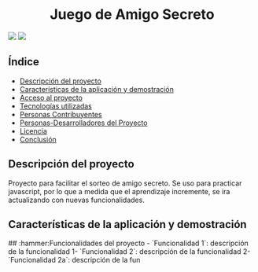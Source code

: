 <h1 align="center"> Juego de Amigo Secreto </h1>
<p align="left">
<img src="https://img.shields.io/badge/estado-funcional-green">
<img src="https://img.shields.io/badge/ultimo_lanzamiento-Septiembre-blue">
</p>

<H2> Índice </H2>  

* [Descripción del proyecto](#descripción-del-proyecto)
* [Características de la aplicación y demostración](#Características-de-la-aplicación-y-demostración)
* [Acceso al proyecto](#acceso-proyecto)
* [Tecnologías utilizadas](#tecnologías-utilizadas)
* [Personas Contribuyentes](#personas-contribuyentes)
* [Personas-Desarrolladores del Proyecto](#personas-desarrolladores)
* [Licencia](#licencia)
* [Conclusión](#conclusión)

<h2>Descripción del proyecto</h2>
Proyecto para facilitar el sorteo de amigo secreto. Se uso para practicar javascript, por lo que a medida que el aprendizaje incremente, se ira actualizando con nuevas funcionalidades. 

<h2>Características de la aplicación y demostración</h2>
## :hammer:Funcionalidades del proyecto
- `Funcionalidad 1`: descripción de la funcionalidad 1- `Funcionalidad 2`: descripción de la funcionalidad 2- `Funcionalidad 2a`: descripción de la fun

